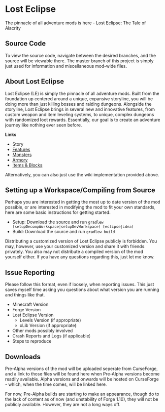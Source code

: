 # Lost Eclipse
The pinnacle of all adventure mods is here - Lost Eclipse: The Tale of Alacrity

## Source Code
To view the source code, navigate between the desired branches, and the source will be viewable there. The master branch of this project is simply just used for information and miscellaneous mod-wide files.

## About Lost Eclipse
Lost Eclipse (LE) is simply the pinnacle of all adventure mods. Built from the foundation up centered around a unique, expansive storyline, you will be doing more than just killing bosses and raiding dungeons. Alongside the storyline, Lost Eclipse brings in several new and innovative features, from custom weapon and item leveling systems, to unique, complex dungeons with randomized loot rewards. Essentially, our goal is to create an adventure journey like nothing ever seen before.

**Links**
* Story
* [Features](https://github.com/TheXFactor117/Lost-Eclipse/wiki/Features)
* [Monsters](https://github.com/TheXFactor117/Lost-Eclipse/wiki/Monsters)
* [Armory](https://github.com/TheXFactor117/Lost-Eclipse/wiki/Armory)
* [Items & Blocks](https://github.com/TheXFactor117/Lost-Eclipse/wiki/Items-&-Blocks)

Alternatively, you can also just use the wiki implementation provided above.

## Setting up a Workspace/Compiling from Source
Perhaps you are interested in getting the most up to date version of the mod possible, or are interested in modifying the mod to fit your own standards, here are some basic instructions for getting started.

* Setup: Download the source and run `gradlew [setupDecompWorkspace|setupDevWorkspace] [eclipse|idea]`
* Build: Download the source and run `gradlew build`

Distributing a customized version of Lost Eclipse publicly is forbidden. You may, however, use your customized version and share it with friends privately. You also may not distribute a compiled version of the mod yourself either. If you have any questions regarding this, just let me know.

## Issue Reporting
Please follow this format, even if loosely, when reporting issues. This just saves myself time asking you questions about what version you are running and things like that.

* Minecraft Version
* Forge Version
* Lost Eclipse Version
  * Levels Version (if appropriate)
  * xLib Version (if appropriate)
* Other mods possibly involved
* Crash Reports and Logs (if applicable)
* Steps to reproduce

## Downloads
Pre-Alpha versions of the mod will be uploaded seperate from CurseForge, and a link to those files will be found here when Pre-Alpha versions become readily available. Alpha versions and onwards will be hosted on CurseForge - which, when the time comes, will be linked here.

For now, Pre-Alpha builds are starting to make an appearance, though do to the lack of content as of now (and unstability of Forge 1.10), they will not be publicly available. However, they are not a long ways off.
